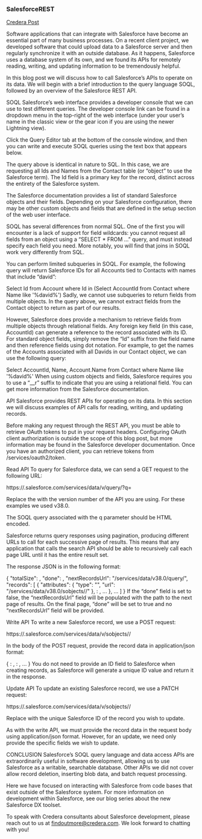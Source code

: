 ### SalesforceREST

[Credera Post](https://www.credera.com/blog/technology-solutions/how-to-use-the-salesforce-rest-api/)

Software applications that can integrate with Salesforce have become an essential part of many business processes. On a recent client project, we developed software that could upload data to a Salesforce server and then regularly synchronize it with an outside database. As it happens, Salesforce uses a database system of its own, and we found its APIs for remotely reading, writing, and updating information to be tremendously helpful.

In this blog post we will discuss how to call Salesforce’s APIs to operate on its data. We will begin with a brief introduction to the query language SOQL, followed by an overview of the Salesforce REST API.

SOQL
Salesforce’s web interface provides a developer console that we can use to test different queries. The developer console link can be found in a dropdown menu in the top-right of the web interface (under your user’s name in the classic view or the gear icon if you are using the newer Lightning view).

Click the Query Editor tab at the bottom of the console window, and then you can write and execute SOQL queries using the text box that appears below.



The query above is identical in nature to SQL. In this case, we are requesting all Ids and Names from the Contact table (or “object” to use the Salesforce term). The Id field is a primary key for the record, distinct across the entirety of the Salesforce system.

The Salesforce documentation provides a list of standard Salesforce objects and their fields. Depending on your Salesforce configuration, there may be other custom objects and fields that are defined in the setup section of the web user interface.

SOQL has several differences from normal SQL. One of the first you will encounter is a lack of support for field wildcards: you cannot request all fields from an object using a “SELECT * FROM …” query, and must instead specify each field you need. More notably, you will find that joins in SOQL work very differently from SQL.

You can perform limited subqueries in SOQL. For example, the following query will return Salesforce IDs for all Accounts tied to Contacts with names that include “david”:

Select Id
from Account
where Id in (Select AccountId
            from Contact
            where Name like '%david%')
Sadly, we cannot use subqueries to return fields from multiple objects. In the query above, we cannot extract fields from the Contact object to return as part of our results.

However, Salesforce does provide a mechanism to retrieve fields from multiple objects through relational fields. Any foreign key field (in this case, AccountId) can generate a reference to the record associated with its ID. For standard object fields, simply remove the “Id” suffix from the field name and then reference fields using dot notation. For example, to get the names of the Accounts associated with all Davids in our Contact object, we can use the following query:

Select AccountId, Name, Account.Name
from Contact
where Name like '%david%'
When using custom objects and fields, Salesforce requires you to use a “__r” suffix to indicate that you are using a relational field. You can get more information from the Salesforce documentation.

API
Salesforce provides REST APIs for operating on its data. In this section we will discuss examples of API calls for reading, writing, and updating records.

Before making any request through the REST API, you must be able to retrieve OAuth tokens to put in your request headers. Configuring OAuth client authorization is outside the scope of this blog post, but more information may be found in the Salesforce developer documentation. Once you have an authorized client, you can retrieve tokens from /services/oauth2/token.

Read API
To query for Salesforce data, we can send a GET request to the following URL:

https://<yourInstance>.salesforce.com/services/data/v<version>/query/?q=<soqlQuery>

Replace the <version> with the version number of the API you are using. For these examples we used v38.0.

The SOQL query associated with the q parameter should be HTML encoded.

Salesforce returns query responses using pagination, producing different URLs to call for each successive page of results. This means that any application that calls the search API should be able to recursively call each page URL until it has the entire result set.

The response JSON is in the following format:

{
    "totalSize": <totalResults>,
    "done": <isDone>,
    "nextRecordsUrl": "/services/data/v38.0/query/<nextPageId>",
    "records": [
        {
            "attributes": {
                "type": "<objectName>",
                "url": "/services/data/v38.0/sobjects/<objectName>/<objectId>"
            },
            <fieldName>: <fieldValue>,
            ...
        },
        ...
    ]
}
If the “done” field is set to false, the “nextRecordsUrl” field will be populated with the path to the next page of results. On the final page, “done” will be set to true and no “nextRecordsUrl” field will be provided.

Write API
To write a new Salesforce record, we use a POST request:

https://<yourInstance>.salesforce.com/services/data/v<version>/sobjects/<objectName>/

In the body of the POST request, provide the record data in application/json format:

{
    <field1Name>: <field1Value>,
    <field2Name>: <field2Value>,
    ...
}
You do not need to provide an ID field to Salesforce when creating records, as Salesforce will generate a unique ID value and return it in the response.

Update API
To update an existing Salesforce record, we use a PATCH request:

https://<yourInstance>.salesforce.com/services/data/v<version>/sobjects/<objectName>/<salesforceId>

Replace <salesforceId> with the unique Salesforce ID of the record you wish to update.

As with the write API, we must provide the record data in the request body using application/json format. However, for an update, we need only provide the specific fields we wish to update.

CONCLUSION
Salesforce’s SOQL query language and data access APIs are extraordinarily useful in software development, allowing us to use Salesforce as a writable, searchable database. Other APIs we did not cover allow record deletion, inserting blob data, and batch request processing.

Here we have focused on interacting with Salesforce from code bases that exist outside of the Salesforce system. For more information on development within Salesforce, see our blog series about the new Salesforce DX toolset.

To speak with Credera consultants about Salesforce development, please reach out to us at findoutmore@credera.com. We look forward to chatting with you!
